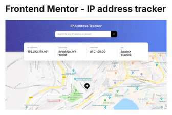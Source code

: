# Frontend Mentor - IP address tracker

![Design preview for the IP address tracker coding challenge](src/assets/ip-address-tracker-master/design/desktop-design.jpg)
